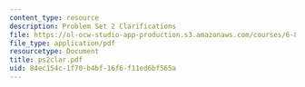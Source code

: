 ```yaml
---
content_type: resource
description: Problem Set 2 Clarifications
file: https://ol-ocw-studio-app-production.s3.amazonaws.com/courses/6-826-principles-of-computer-systems-spring-2002/84ec154c1f70b4bf16f6f11ed6bf565a_ps2clar.pdf
file_type: application/pdf
resourcetype: Document
title: ps2clar.pdf
uid: 84ec154c-1f70-b4bf-16f6-f11ed6bf565a
---
```


